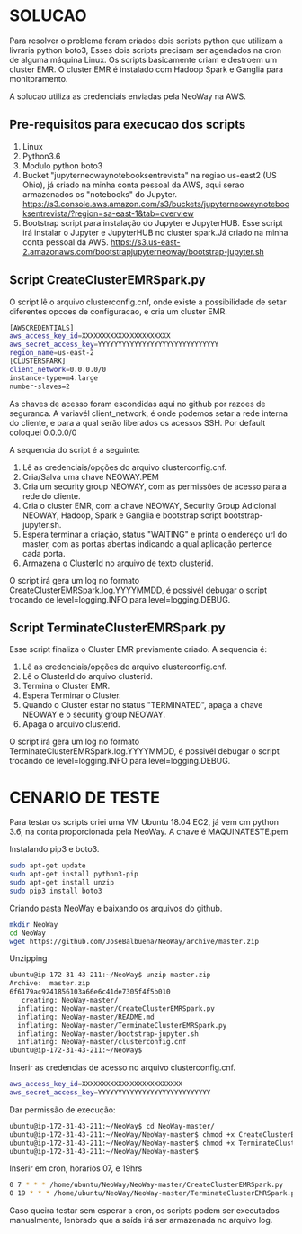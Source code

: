 # SOLUCAO

Para resolver o problema foram criados dois scripts python que utilizam a livraria python boto3, Esses dois scripts precisam ser agendados na cron de alguma máquina Linux. Os scripts basicamente criam e destroem um cluster EMR. O cluster EMR é instalado com Hadoop Spark e Ganglia para monitoramento.

A solucao utiliza as credenciais enviadas pela NeoWay na AWS.

## Pre-requisitos para execucao dos scripts
1. Linux 
2. Python3.6
3. Modulo python boto3 
4. Bucket "jupyterneowaynotebooksentrevista" na regiao us-east2 (US Ohio), já criado na minha conta pessoal da AWS, aqui serao armazenados os "notebooks" do Jupyter. https://s3.console.aws.amazon.com/s3/buckets/jupyterneowaynotebooksentrevista/?region=sa-east-1&tab=overview
5. Bootstrap script para instalação do Jupyter e JupyterHUB. Esse script irá instalar o Jupyter e JupyterHUB no cluster spark.Já criado na minha conta pessoal da AWS. https://s3.us-east-2.amazonaws.com/bootstrapjupyterneoway/bootstrap-jupyter.sh

## Script CreateClusterEMRSpark.py
O script lê o arquivo clusterconfig.cnf, onde existe a possibilidade de setar diferentes opcoes de configuracao, e cria um cluster EMR.
```sh
[AWSCREDENTIALS]
aws_access_key_id=XXXXXXXXXXXXXXXXXXXXXX
aws_secret_access_key=YYYYYYYYYYYYYYYYYYYYYYYYYYYYYY
region_name=us-east-2
[CLUSTERSPARK]
client_network=0.0.0.0/0
instance-type=m4.large
number-slaves=2
```
As chaves de acesso foram escondidas aqui no github por razoes de seguranca. 
A variavél client_network, é onde podemos setar a rede interna do cliente, e para a qual serão liberados os acessos SSH. Por default coloquei 0.0.0.0/0

A sequencia do script é a seguinte:

1. Lê as credenciais/opções do arquivo clusterconfig.cnf.
2. Cria/Salva uma chave NEOWAY.PEM
3. Cria um security group NEOWAY, com as permissões de acesso para a rede do cliente.
4. Cria o cluster EMR, com a chave NEOWAY, Security Group Adicional NEOWAY, Hadoop, Spark e Ganglia e bootstrap script bootstrap-jupyter.sh.
5. Espera terminar a criação, status "WAITING" e printa o endereço url do master, com as portas abertas indicando a qual aplicação pertence cada porta.
6. Armazena o ClusterId no arquivo de texto clusterid.

O script irá gera um log no formato CreateClusterEMRSpark.log.YYYYMMDD, é possivél debugar o script trocando de level=logging.INFO para level=logging.DEBUG.


## Script TerminateClusterEMRSpark.py
Esse script finaliza o Cluster EMR previamente criado. A sequencia é:

1. Lê as credenciais/opções do arquivo clusterconfig.cnf.
2. Lê o ClusterId do arquivo clusterid.
3. Termina o Cluster EMR.
4. Espera Terminar o Cluster.
5. Quando o Cluster estar no status "TERMINATED", apaga a chave NEOWAY e o security group NEOWAY.
6. Apaga o arquivo clusterid.

O script irá gera um log no formato TerminateClusterEMRSpark.log.YYYYMMDD, é possivél debugar o script trocando de level=logging.INFO para level=logging.DEBUG.

# CENARIO DE TESTE
Para testar os scripts criei uma VM Ubuntu 18.04 EC2, já vem cm python 3.6, na conta proporcionada pela NeoWay. A chave é MAQUINATESTE.pem

Instalando pip3 e boto3.
```sh
sudo apt-get update
sudo apt-get install python3-pip
sudo apt-get install unzip
sudo pip3 install boto3
```

Criando pasta NeoWay e baixando os arquivos do github. 
```sh
mkdir NeoWay
cd NeoWay
wget https://github.com/JoseBalbuena/NeoWay/archive/master.zip
```
Unzipping
```sh
ubuntu@ip-172-31-43-211:~/NeoWay$ unzip master.zip 
Archive:  master.zip
6f6179ac9241856103a66e6c41de7305f4f5b010
   creating: NeoWay-master/
  inflating: NeoWay-master/CreateClusterEMRSpark.py  
  inflating: NeoWay-master/README.md  
  inflating: NeoWay-master/TerminateClusterEMRSpark.py  
  inflating: NeoWay-master/bootstrap-jupyter.sh  
  inflating: NeoWay-master/clusterconfig.cnf  
ubuntu@ip-172-31-43-211:~/NeoWay$ 
```
Inserir as credencias de acesso no arquivo clusterconfig.cnf.
```sh
aws_access_key_id=XXXXXXXXXXXXXXXXXXXXXXXXX
aws_secret_access_key=YYYYYYYYYYYYYYYYYYYYYYYYYYYY
```
Dar permissão de execução:
```sh
ubuntu@ip-172-31-43-211:~/NeoWay$ cd NeoWay-master/
ubuntu@ip-172-31-43-211:~/NeoWay/NeoWay-master$ chmod +x CreateClusterEMRSpark.py 
ubuntu@ip-172-31-43-211:~/NeoWay/NeoWay-master$ chmod +x TerminateClusterEMRSpark.py 
ubuntu@ip-172-31-43-211:~/NeoWay/NeoWay-master$ 
```
Inserir em cron, horarios 07, e 19hrs
```sh
0 7 * * * /home/ubuntu/NeoWay/NeoWay-master/CreateClusterEMRSpark.py
0 19 * * * /home/ubuntu/NeoWay/NeoWay-master/TerminateClusterEMRSpark.py
```
Caso queira testar sem esperar a cron, os scripts podem ser executados manualmente, lenbrado que a saída irá ser armazenada no arquivo log.





